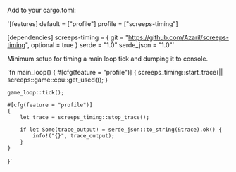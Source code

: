 Add to your cargo.toml:

`[features]
default = ["profile"]
profile = ["screeps-timing"]

[dependencies]
screeps-timing = { git = "https://github.com/Azaril/screeps-timing", optional = true }
serde = "1.0"
serde_json = "1.0"`

Minimum setup for timing a main loop tick and dumping it to console.

`fn main_loop() {
    #[cfg(feature = "profile")]
    {
        screeps_timing::start_trace(|| screeps::game::cpu::get_used());
    }
    
    game_loop::tick();

    #[cfg(feature = "profile")]
    {
        let trace = screeps_timing::stop_trace();

        if let Some(trace_output) = serde_json::to_string(&trace).ok() {
            info!("{}", trace_output);
        }
    }   
}`
